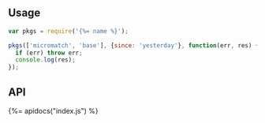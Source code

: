 ## Usage

```js
var pkgs = require('{%= name %}');

pkgs(['micromatch', 'base'], {since: 'yesterday'}, function(err, res) {
  if (err) throw err;
  console.log(res);
});
```

## API
{%= apidocs("index.js") %}
